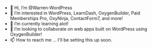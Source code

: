 - 👋 Hi, I’m @Warren-WordPress
- 👀 I’m interested in WordPress, LearnDash, OxygenBuilder, Paid Memberships Pro, OxyNinja, ContactForm7, and more!
- 🌱 I’m currently learning alot!
- 💞️ I’m looking to collaborate on web apps built on WordPress using OxygenBuilder!
- 📫 How to reach me ... I'll be setting this up soon.

<!---
Warren-WordPress/Warren-WordPress is a ✨ special ✨ repository because its `README.md` (this file) appears on your GitHub profile.
You can click the Preview link to take a look at your changes.
--->
